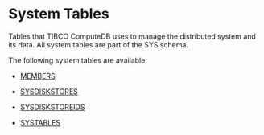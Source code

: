 # System Tables

Tables that TIBCO ComputeDB uses to manage the distributed system and its data. All system tables are part of the SYS schema.

The following system tables are available:

* [MEMBERS](members.md)

* [SYSDISKSTORES](sysdiskstores.md)

* [SYSDISKSTOREIDS](sysdiskstoreids.md)

* [SYSTABLES](systables.md)
